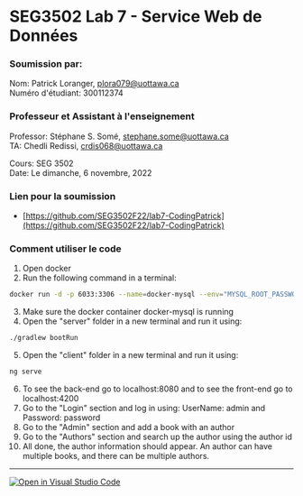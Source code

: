 # SEG3502 Lab 7 - Service Web de Données

### Soumission par:

Nom: Patrick Loranger, plora079@uottawa.ca<br>
Numéro d'étudiant: 300112374<br>

### Professeur et Assistant à l'enseignement

Professor: Stéphane S. Somé, stephane.some@uottawa.ca<br>
TA: Chedli Redissi, crdis068@uottawa.ca<br>

Cours: SEG 3502<br>
Date: Le dimanche, 6 novembre, 2022<br>

### Lien pour la soumission 

* [https://github.com/SEG3502F22/lab7-CodingPatrick](https://github.com/SEG3502F22/lab7-CodingPatrick)

### Comment utiliser le code

1. Open docker
2. Run the following command in a terminal:
```bash
docker run -d -p 6033:3306 --name=docker-mysql --env="MYSQL_ROOT_PASSWORD=root"--env="MYSQL_PASSWORD=root" --env="MYSQL_DATABASE=booksDb" mysql
```
3. Make sure the docker container docker-mysql is running 
4. Open the "server" folder in a new terminal and run it using: 
```bash
./gradlew bootRun
```
5. Open the "client" folder in a new terminal and run it using:
```bash
ng serve
```
6. To see the back-end go to localhost:8080 and to see the front-end go to localhost:4200 <br>
6. Go to the "Login" section and log in using: UserName: admin and Password: password <br>
7. Go to the "Admin" section and add a book with an author<br>
8. Go to the "Authors" section and search up the author using the author id<br>
9. All done, the author information should appear. An author can have multiple books, and there can be multiple authors.

---

[![Open in Visual Studio Code](https://classroom.github.com/assets/open-in-vscode-c66648af7eb3fe8bc4f294546bfd86ef473780cde1dea487d3c4ff354943c9ae.svg)](https://classroom.github.com/online_ide?assignment_repo_id=8570833&assignment_repo_type=AssignmentRepo)
